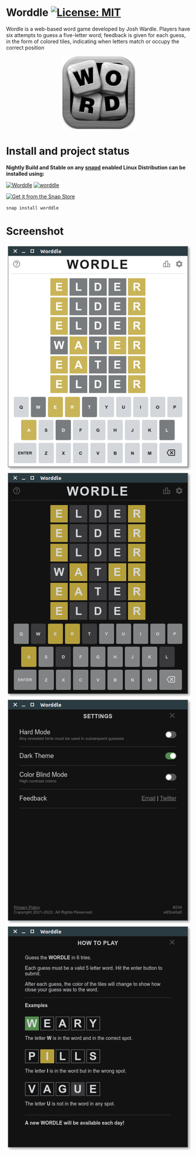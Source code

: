 # Worddle [![License: MIT](https://img.shields.io/badge/License-MIT-yellow.svg)](https://opensource.org/licenses/MIT)
Wordle is a web-based word game developed by Josh Wardle. Players have six attempts to guess a five-letter word; feedback is given for each guess, in the form of colored tiles, indicating when letters match or occupy the correct position

<p align="center">
  <img width="200" height="200" src="https://raw.githubusercontent.com/keshavbhatt/worddle/main/src/icons/app/icon-256.png">
</p>



# Install and project status


﻿**Nightly Build and Stable on any [snapd](https://docs.snapcraft.io/installing-snapd) enabled Linux Distribution can be installed using:**

﻿[![Worddle](https://snapcraft.io//worddle/badge.svg)](https://snapcraft.io/worddle) [![worddle](https://snapcraft.io//worddle/trending.svg?name=0)](https://snapcraft.io/worddle)

[![Get it from the Snap Store](https://snapcraft.io/static/images/badges/en/snap-store-black.svg)](https://snapcraft.io/worddle)

    snap install worddle


# Screenshot
![Worddle Application for Linux Desktop](https://github.com/keshavbhatt/worddle/blob/main/screenshots/1.png?raw=true)
![Worddle Application for Linux Desktop](https://github.com/keshavbhatt/worddle/blob/main/screenshots/2.png?raw=true)
![Worddle Application for Linux Desktop](https://github.com/keshavbhatt/worddle/blob/main/screenshots/3.png?raw=true)
![Worddle Application for Linux Desktop](https://github.com/keshavbhatt/worddle/blob/main/screenshots/4.png?raw=true)
